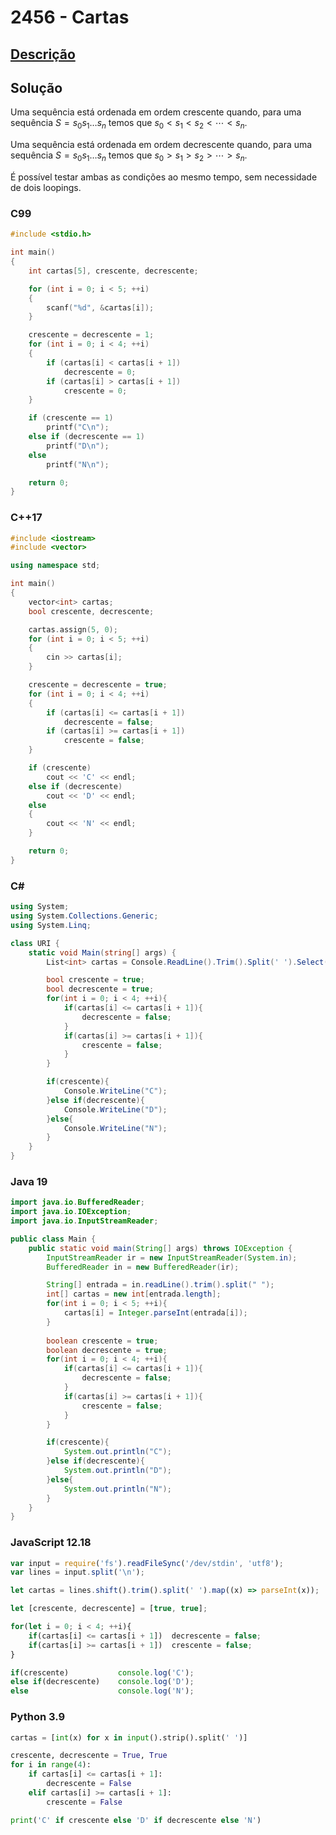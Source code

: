 # 2456 - Cartas

## [Descrição](https://www.beecrowd.com.br/judge/pt/problems/view/2456)

## Solução

Uma sequência está ordenada em ordem crescente quando, para uma sequência $S = s_{0} s_{1} \ldots s_{n}$ temos que $s_{0} < s_{1} < s_{2} < \cdots < s_{n}$.

Uma sequência está ordenada em ordem decrescente quando, para uma sequência $S = s_{0} s_{1} \ldots s_{n}$ temos que $s_{0} > s_{1} > s_{2} > \cdots > s_{n}$.

É possível testar ambas as condições ao mesmo tempo, sem necessidade de dois loopings.

### C99
```c
#include <stdio.h>

int main()
{
    int cartas[5], crescente, decrescente;

    for (int i = 0; i < 5; ++i)
    {
        scanf("%d", &cartas[i]);
    }

    crescente = decrescente = 1;
    for (int i = 0; i < 4; ++i)
    {
        if (cartas[i] < cartas[i + 1])
            decrescente = 0;
        if (cartas[i] > cartas[i + 1])
            crescente = 0;
    }

    if (crescente == 1)
        printf("C\n");
    else if (decrescente == 1)
        printf("D\n");
    else
        printf("N\n");

    return 0;
}
```

### C++17
```cpp
#include <iostream>
#include <vector>

using namespace std;

int main()
{
    vector<int> cartas;
    bool crescente, decrescente;

    cartas.assign(5, 0);
    for (int i = 0; i < 5; ++i)
    {
        cin >> cartas[i];
    }

    crescente = decrescente = true;
    for (int i = 0; i < 4; ++i)
    {
        if (cartas[i] <= cartas[i + 1])
            decrescente = false;
        if (cartas[i] >= cartas[i + 1])
            crescente = false;
    }

    if (crescente)
        cout << 'C' << endl;
    else if (decrescente)
        cout << 'D' << endl;
    else
    {
        cout << 'N' << endl;
    }

    return 0;
}
```

### C#
```cs
using System;
using System.Collections.Generic;
using System.Linq;

class URI {
    static void Main(string[] args) {
        List<int> cartas = Console.ReadLine().Trim().Split(' ').Select(x => int.Parse(x)).ToList();

        bool crescente = true;
        bool decrescente = true;
        for(int i = 0; i < 4; ++i){
            if(cartas[i] <= cartas[i + 1]){
                decrescente = false;
            }
            if(cartas[i] >= cartas[i + 1]){
                crescente = false;
            }
        }

        if(crescente){
            Console.WriteLine("C");
        }else if(decrescente){
            Console.WriteLine("D");
        }else{
            Console.WriteLine("N");
        }
    }
}
```

### Java 19
```java
import java.io.BufferedReader;
import java.io.IOException;
import java.io.InputStreamReader;

public class Main {
    public static void main(String[] args) throws IOException {
        InputStreamReader ir = new InputStreamReader(System.in);
        BufferedReader in = new BufferedReader(ir);

        String[] entrada = in.readLine().trim().split(" ");
        int[] cartas = new int[entrada.length];
        for(int i = 0; i < 5; ++i){
            cartas[i] = Integer.parseInt(entrada[i]);
        }
        
        boolean crescente = true;
        boolean decrescente = true;
        for(int i = 0; i < 4; ++i){
            if(cartas[i] <= cartas[i + 1]){
                decrescente = false;
            }
            if(cartas[i] >= cartas[i + 1]){
                crescente = false;
            }
        }

        if(crescente){
            System.out.println("C");
        }else if(decrescente){
            System.out.println("D");
        }else{
            System.out.println("N");
        }
    }
}
```

### JavaScript 12.18
```js
var input = require('fs').readFileSync('/dev/stdin', 'utf8');
var lines = input.split('\n');

let cartas = lines.shift().trim().split(' ').map((x) => parseInt(x));

let [crescente, decrescente] = [true, true];

for(let i = 0; i < 4; ++i){
    if(cartas[i] <= cartas[i + 1])  decrescente = false;
    if(cartas[i] >= cartas[i + 1])  crescente = false;
}

if(crescente)           console.log('C');
else if(decrescente)    console.log('D');
else                    console.log('N');
```

### Python 3.9
```py
cartas = [int(x) for x in input().strip().split(' ')]

crescente, decrescente = True, True
for i in range(4):
    if cartas[i] <= cartas[i + 1]:
        decrescente = False
    elif cartas[i] >= cartas[i + 1]:
        crescente = False

print('C' if crescente else 'D' if decrescente else 'N')
```